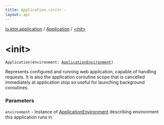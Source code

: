 ```yaml
---
title: Application.<init> - 
layout: api
---
```


<div class='api-docs-breadcrumbs'><a href="../index.html">io.ktor.application</a> / <a href="index.html">Application</a> / <a href="./-init-.html">&lt;init&gt;</a></div>

# &lt;init&gt;

<div class="signature"><code><span class="identifier">Application</span><span class="symbol">(</span><span class="parameterName" id="io.ktor.application.Application$<init>(io.ktor.application.ApplicationEnvironment)/environment">environment</span><span class="symbol">:</span>&nbsp;<a href="../-application-environment/index.html"><span class="identifier">ApplicationEnvironment</span></a><span class="symbol">)</span></code></div>

Represents configured and running web application, capable of handling requests.
It is also the application coroutine scope that is cancelled immediately at application stop so useful
for launching background coroutines.

### Parameters

<code>environment</code> - Instance of <a href="../-application-environment/index.html">ApplicationEnvironment</a> describing environment this application runs in